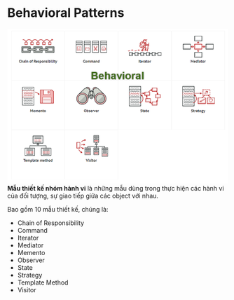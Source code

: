 # Behavioral Patterns
![img.png](../../../../assets/behavioral.png)
**Mẫu thiết kế nhóm hành vi** là những mẫu dùng trong thực hiện các hành vi của đối tượng, sự giao tiếp giữa các object với nhau.

Bao gồm 10 mẫu thiết kế, chúng là:
- Chain of Responsibility
- Command
- Iterator
- Mediator
- Memento
- Observer
- State
- Strategy
- Template Method
- Visitor
